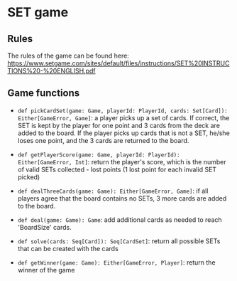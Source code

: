 # SET game

## Rules

The rules of the game can be found here: https://www.setgame.com/sites/default/files/instructions/SET%20INSTRUCTIONS%20-%20ENGLISH.pdf

## Game functions

* `def pickCardSet(game: Game, playerId: PlayerId, cards: Set[Card]): Either[GameError, Game]`: a player picks up a set of cards. If correct, the SET is kept by the player for one point and 3 cards from the deck are added to the board. If the player picks up cards that is not a SET, he/she loses one point, and the 3 cards are returned to the board.

* `def getPlayerScore(game: Game, playerId: PlayerId): Either[GameError, Int]`: return the player's score, which is the number of valid SETs collected - lost points (1 lost point for each invalid SET picked)

* `def dealThreeCards(game: Game): Either[GameError, Game]`: if all players agree that the board contains no SETs, 3 more cards are added to the board.

* `def deal(game: Game): Game`: add additional cards as needed to reach 'BoardSize' cards.

* `def solve(cards: Seq[Card]): Seq[CardSet]`: return all possible SETs that can be created with the cards

* `def getWinner(game: Game): Either[GameError, Player]`: return the winner of the game
